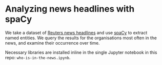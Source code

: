 # Analyzing news headlines with spaCy

We take a dataset of [Reuters news headlines](https://www.kaggle.com/notlucasp/financial-news-headlines)
and use [spaCy](https://spacy.io/) to extract named entities.
We query the results for the organisations most often in the news,
and examine their occurrence over time.

Necessary libraries are installed inline in the single Jupyter
notebook in this repo: `who-is-in-the-news.ipynb`.